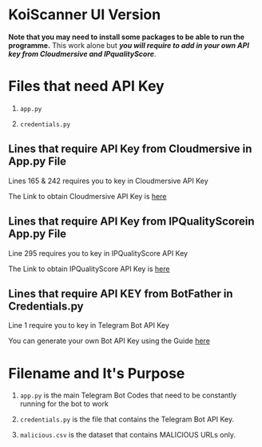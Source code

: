 # KoiScanner UI Version
**Note that you may need to install some packages to be able to run the programme.**
This work alone but **_you will require to add in your own API key from Cloudmersive and IPqualityScore_**.

# Files that need API Key
1) `app.py` 

2) `credentials.py`

##  Lines that require API Key from Cloudmersive in App.py File 
Lines 165 & 242 requires you to key in Cloudmersive API Key

The Link to obtain Cloudmersive API Key is [here](https://cloudmersive.com/virus-api)

## Lines that require API Key from IPQualityScorein App.py File

Line 295 requires you to key in IPQualityScore API Key

The Link to obtain IPQualityScore API Key is [here](https://www.ipqualityscore.com)

## Lines that require API KEY from BotFather in Credentials.py
Line 1 require you to key in Telegram Bot API Key

You can generate your own Bot API Key using the Guide [here](https://www.siteguarding.com/en/how-to-get-telegram-bot-api-token)

# Filename and It's Purpose
1) `app.py` is the main Telegram Bot Codes that need to be constantly running for the bot to work

2) `credentials.py` is the file that contains the Telegram Bot API Key.

3) `malicious.csv` is the dataset that contains MALICIOUS URLs only.  
